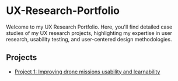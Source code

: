 # UX-Research-Portfolio

Welcome to my UX Research Portfolio. Here, you'll find detailed case studies of my UX research projects, highlighting my expertise in user research, usability testing, and user-centered design methodologies.

## Projects

- [Project 1: Improving drone missions usability and learnability](Drone-Design-Project/README.md)
